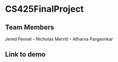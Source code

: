 # CS425FinalProject
## Team Members
Jered Fennel - Nicholas Merritt - Atharva Pargaonkar

## Link to demo

